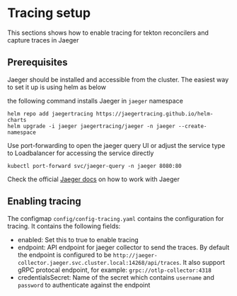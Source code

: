 # Tracing setup

This sections shows how to enable tracing for tekton reconcilers and
capture traces in Jaeger

## Prerequisites

Jaeger should be installed and accessible from the cluster. The easiest
way to set it up is using helm as below

the following command installs Jaeger in `jaeger` namespace

```
helm repo add jaegertracing https://jaegertracing.github.io/helm-charts
helm upgrade -i jaeger jaegertracing/jaeger -n jaeger --create-namespace
```

Use port-forwarding to open the jaeger query UI or adjust the service
type to Loadbalancer for accessing the service directly

```
kubectl port-forward svc/jaeger-query -n jaeger 8080:80
```

Check the official [Jaeger docs](https://www.jaegertracing.io/docs/) on how to work with Jaeger

## Enabling tracing

The configmap `config/config-tracing.yaml` contains the configuration for tracing. It contains the following fields:

* enabled: Set this to true to enable tracing
* endpoint: API endpoint for jaeger collector to send the traces. By default the endpoint is configured to be `http://jaeger-collector.jaeger.svc.cluster.local:14268/api/traces`. It also support gRPC protocal endpoint, for example: `grpc://otlp-collector:4318`
* credentialsSecret: Name of the secret which contains `username` and `password` to authenticate against the endpoint
